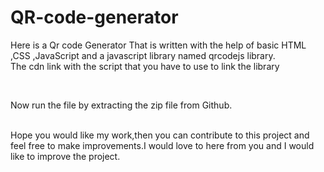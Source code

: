 # QR-code-generator
Here is a Qr code Generator That is written with the help of basic HTML ,CSS ,JavaScript and a javascript library named qrcodejs library.<br>
The cdn link with the script that you have to use to link the library<br>
<script src="https://cdnjs.cloudflare.com/ajax/libs/qrcodejs/1.0.0/qrcode.min.js"> </script> <br>
Now run the file by extracting the zip file from Github.<br>
<br>

Hope you would like my work,then you can contribute to this project and feel free to make improvements.I would love to here from you and I would like to improve the project.

